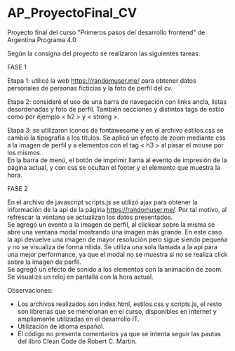 # AP_ProyectoFinal_CV
Proyecto final del curso "Primeros pasos del desarrollo frontend" de Argentina Programa 4.0

Según la consigna del proyecto se realizaron las siguientes tareas:

FASE 1

Etapa 1: utilicé la web https://randomuser.me/ para obtener datos personales de personas ficticias y la foto de perfil del cv.<br>

Etapa 2: consideré el uso de una barra de navegación con links ancla, listas desordenadas y foto de perfil. También secciones y distintos tags de estilo como por ejemplo < h2 > y < strong >.<br>

Etapa 3: se utilizaron íconos de fontawesome y en el archivo estilos.css se cambió la tipografía a los títulos. Se aplicó un efecto de zoom mediante css a la imagen de perfil y a elementos con el tag < h3 > al pasar el mouse por los mismos.<br>
En la barra de menú, el botón de imprimir llama al evento de impresión de la página actual, y con css se ocultan el footer y el elemento que muestra la hora.  

FASE 2

En el archivo de javascript scripts.js se utilizó ajax para obtener la información de la api de la página https://randomuser.me/. Por tal motivo, al refrescar la ventana se actualizan los datos presentados.<br>
Se agregó un evento a la imagen de perfil, al clickear sobre la misma se abre una ventana modal mostrando una imagen más grande. En este caso la api devuelve una imagen de mayor resolución pero sigue siendo pequeña y no se visualiza de forma nítida. Se utiliza una sola llamada a la api para una mejor performance, ya que el modal no se muestra si no se realiza click sobre la imagen de perfil.<br>
Se agregó un efecto de sonido a los elementos con la animación de zoom.<br>
Se visualiza un reloj en pantalla con la hora actual.


Observaciones:
- Los archivos realizados son index.html, estilos.css y scripts.js, el resto son librerías que se mencionan en el curso, disponibles en internet y ampliamente utilizadas en el desarrollo IT. 
- Utilización de idioma español. 
- El código no presenta comentarios ya que se intenta seguir las pautas del libro Clean Code de Robert C. Martin.
 
